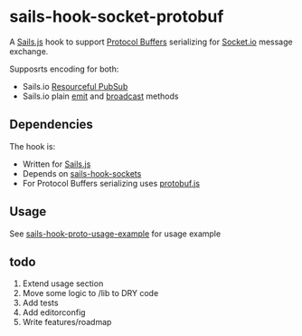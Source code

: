 # sails-hook-socket-protobuf

A [Sails.js](http://sailsjs.org) hook to support [Protocol Buffers](https://developers.google.com/protocol-buffers/) serializing for [Socket.io](http://socket.io/) message exchange.

Supposrts encoding for both:

* Sails.io [Resourceful PubSub](http://sailsjs.org/documentation/reference/web-sockets/resourceful-pub-sub)
* Sails.io plain [emit](http://sailsjs.org/documentation/reference/web-sockets/sails-sockets/sails-sockets-emit) and [broadcast](http://sailsjs.org/documentation/reference/web-sockets/sails-sockets/sails-sockets-broadcast) methods

## Dependencies

The hook is:

* Written for [Sails.js](http://sailsjs.org)
* Depends on [sails-hook-sockets](https://github.com/balderdashy/sails-hook-sockets)
* For Protocol Buffers serializing uses [protobuf.js](https://github.com/dcodeIO/protobuf.js)

## Usage

See [sails-hook-proto-usage-example](./examples/sails-hook-proto-usage-example) for usage example

## todo

1. Extend usage section
1. Move some logic to /lib to DRY code
2. Add tests
3. Add editorconfig
4. Write features/roadmap